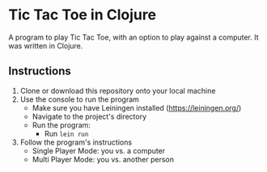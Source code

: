 # Tic Tac Toe in Clojure

A program to play Tic Tac Toe, with an option to play against a computer. It was written in Clojure.

## Instructions
1. Clone or download this repository onto your local machine
2. Use the console to run the program
    - Make sure you have Leiningen installed (https://leiningen.org/)
    - Navigate to the project's directory
    - Run the program:
        - Run `lein run`
3. Follow the program's instructions
    - Single Player Mode: you vs. a computer
    - Multi Player Mode: you vs. another person
